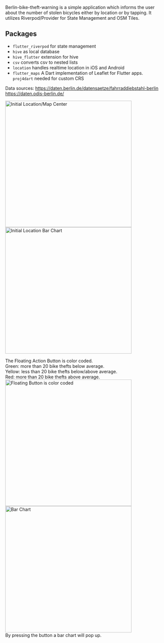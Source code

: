 Berlin-bike-theft-warning is a simple application which informs the user about the number of stolen bicycles either by location or by tapping.
It utilizes Riverpod/Provider for State Management and OSM Tiles.

## Packages
- `flutter_riverpod` for state management
- `hive` as local database
- `hive_flutter` extension for hive
- `csv` converts csv to nested lists
- `location` handles realtime location in iOS and Android
- `flutter_maps` A Dart implementation of Leaflet for Flutter apps.
`proj4dart` needed for custom CRS 


Data sources:
https://daten.berlin.de/datensaetze/fahrraddiebstahl-berlin
https://daten.odis-berlin.de/

<img alt="Initial Location/Map Center" src="Screenshot_1633969471.png" width="400"/>
<img alt="Initial Location Bar Chart" src="Screenshot_1633969479.png" width="400"/>

The Floating Action Button is color coded.  
Green: more than 20 bike thefts below average.  
Yellow: less than 20 bike thefts below/above average.  
Red: more than 20 bike thefts above average.  
<img alt="Floating Button is color coded" src="Screenshot_1633969488.png" width="400"/>
<img alt="Bar Chart" src="Screenshot_1633969494.png" width="400"/>  
By pressing the button a bar chart will pop up.


